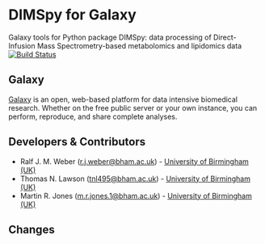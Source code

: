 DIMSpy for Galaxy
========================
Galaxy tools for Python package DIMSpy: data processing of Direct-Infusion Mass Spectrometry-based metabolomics and lipidomics data
[![Build Status](https://travis-ci.org/computational-metabolomics/dimspy-galaxy.svg?branch=master)](https://travis-ci.org/computational-metabolomics/dimspy-galaxy)


Galaxy
------
[Galaxy](https://galaxyproject.org/) is an open, web-based platform for data intensive biomedical research. Whether on the free public server or your own instance, you can perform, reproduce, and share complete analyses. 


Developers & Contributors
-------------------------
 - Ralf J. M. Weber (r.j.weber@bham.ac.uk) - [University of Birmingham (UK)](http://www.birmingham.ac.uk/index.aspx)
 - Thomas N. Lawson (tnl495@bham.ac.uk) - [University of Birmingham (UK)](http://www.birmingham.ac.uk/index.aspx)
 - Martin R. Jones (m.r.jones.1@bham.ac.uk) - [University of Birmingham (UK)](http://www.birmingham.ac.uk/index.aspx)
 

Changes
-------


